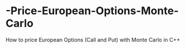 # -Price-European-Options-Monte-Carlo
How to price European Options (Call and Put) with Monte Carlo in C++
